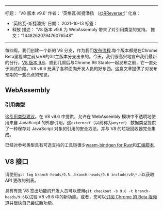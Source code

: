 ***

标题： 'V8 版本 v9.6'
作者： '英格瓦·斯捷潘扬 （[@RReverser](https://twitter.com/RReverser))'
化身：

*   '英格瓦-斯捷潘扬'
    日期： 2021-10-13
    标签：
*   释放
    描述： 'V8 版本 v9.6 为 WebAssembly 带来了对引用类型的支持。
    推文：“1448262079476076548”

***

每四周，我们创建一个新的 V8 分支，作为我们[发布流程](https://v8.dev/docs/release-process).每个版本都是在Chrome Beta里程碑之前从V8的Git主版本分支出来的。今天，我们很高兴地宣布我们最新的分行，[V8 版本 9.6](https://chromium.googlesource.com/v8/v8.git/+log/branch-heads/9.6)，直到几周后与Chrome 96 Stable一起发布之前，它一直处于测试阶段。V8 v9.6 充满了各种面向开发人员的好东西。这篇文章提供了对发布预期的一些亮点的预览。

## WebAssembly

### 引用类型

这[引用类型建议](https://github.com/WebAssembly/reference-types/blob/master/proposals/reference-types/Overview.md)，在 V8 v9.6 中提供，允许在 WebAssembly 模块中不透明地使用来自 JavaScript 的外部引用。这`externref`（以前称为`anyref`） 数据类型提供了一种保存对 JavaScript 对象的引用的安全方法，并与 V8 的垃圾回收器完全集成。

已经对参考类型具有可选支持的工具链很少[wasm-bindgen for Rust](https://rustwasm.github.io/wasm-bindgen/reference/reference-types.html)和[汇编脚本](https://www.assemblyscript.org/compiler.html#command-line-options).

## V8 接口

请使用`git log branch-heads/9.5..branch-heads/9.6 include/v8\*.h`以获取 API 更改的列表。

具有有效 V8 签出功能的开发人员可以使用`git checkout -b 9.6 -t branch-heads/9.6`以试验 V8 v9.6 中的新功能。或者，您可以[订阅 Chrome 的 Beta 版频道](https://www.google.com/chrome/browser/beta.html)并很快自己尝试新功能。
